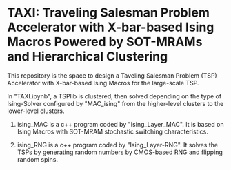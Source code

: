 # TAXI: Traveling Salesman Problem Accelerator with X-bar-based Ising Macros Powered by SOT-MRAMs and Hierarchical Clustering

This repository is the space to design a Taveling Salesman Problem (TSP) Accelerator with X-bar-based Ising Macros for the large-scale TSP.

In "TAXI.ipynb", a TSPlib is clustered, then solved depending on the type of Ising-Solver configured by "MAC_ising" from the higher-level clusters to the lower-level clusters.

1. ising_MAC is a c++ program coded by "Ising_Layer_MAC". It is based on Ising Macros with SOT-MRAM stochastic switching characteristics.

2. ising_RNG is a c++ program coded by "Ising_Layer-RNG". It solves the TSPs by generating random numbers by CMOS-based RNG and flipping random spins.

